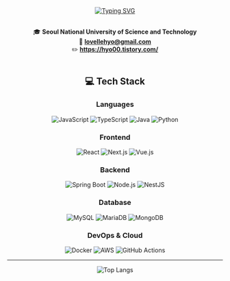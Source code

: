<div align="center">
<a href="https://git.io/typing-svg"><img src="https://readme-typing-svg.demolab.com?font=Russo+One&size=50&letterSpacing=0.1rem&pause=1000&color=000000&background=FEE7FF92&center=true&vCenter=true&width=500&height=100&lines=Hyo's+GitHub+%F0%9F%91%BE" alt="Typing SVG" /></a><br/><br/>

🎓 **Seoul National University of Science and Technology**  
📧 **lovellehyo@gmail.com**  
✏️ **https://hyo00.tistory.com/**  
<br/>
## 💻 Tech Stack
### **Languages**
![JavaScript](https://img.shields.io/badge/JavaScript-F7DF1E?style=for-the-badge&logo=JavaScript&logoColor=white) ![TypeScript](https://img.shields.io/badge/TypeScript-3178C6?style=for-the-badge&logo=TypeScript&logoColor=white) ![Java](https://img.shields.io/badge/Java-007396?style=for-the-badge&logo=openjdk&logoColor=white) ![Python](https://img.shields.io/badge/Python-3776AB?style=for-the-badge&logo=python&logoColor=white)

### **Frontend**
![React](https://img.shields.io/badge/React-61DAFB?style=for-the-badge&logo=react&logoColor=white) ![Next.js](https://img.shields.io/badge/Next.js-000000?style=for-the-badge&logo=nextdotjs&logoColor=white) ![Vue.js](https://img.shields.io/badge/Vue.js-4FC08D?style=for-the-badge&logo=Vue.js&logoColor=white)

### **Backend**
![Spring Boot](https://img.shields.io/badge/Spring_Boot-6DB33F?style=for-the-badge&logo=spring-boot&logoColor=white) ![Node.js](https://img.shields.io/badge/Node.js-339933?style=for-the-badge&logo=nodedotjs&logoColor=white) ![NestJS](https://img.shields.io/badge/NestJS-E0234E?style=for-the-badge&logo=nestjs&logoColor=white)

### **Database**  
![MySQL](https://img.shields.io/badge/MySQL-4479A1?style=for-the-badge&logo=mysql&logoColor=white) ![MariaDB](https://img.shields.io/badge/MariaDB-003545?style=for-the-badge&logo=mariadb&logoColor=white) ![MongoDB](https://img.shields.io/badge/MongoDB-47A248?style=for-the-badge&logo=mongodb&logoColor=white)  

### **DevOps & Cloud**  
![Docker](https://img.shields.io/badge/Docker-2496ED?style=for-the-badge&logo=docker&logoColor=white) ![AWS](https://img.shields.io/badge/AWS-232F3E?style=for-the-badge&logo=amazon-aws&logoColor=white) ![GitHub Actions](https://img.shields.io/badge/GitHub_Actions-2088FF?style=for-the-badge&logo=github-actions&logoColor=white)  

---
![Top Langs](https://github-readme-stats.vercel.app/api/top-langs/?username=hyoseonlim&layout=compact)
</div>
